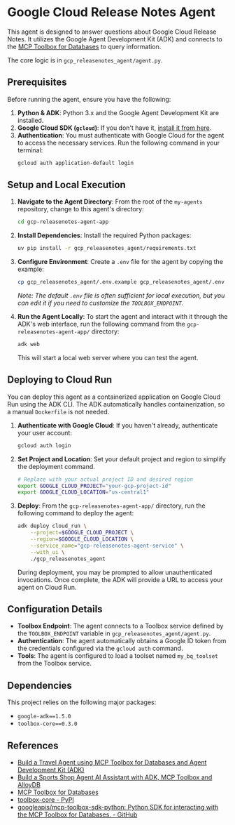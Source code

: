 # Google Cloud Release Notes Agent

This agent is designed to answer questions about Google Cloud Release Notes. It utilizes the Google Agent Development Kit (ADK) and connects to the [MCP Toolbox for Databases](https://googleapis.github.io/genai-toolbox/getting-started/) to query information.

The core logic is in `gcp_releasenotes_agent/agent.py`.

## Prerequisites

Before running the agent, ensure you have the following:

1.  **Python & ADK**: Python 3.x and the Google Agent Development Kit are installed.
2.  **Google Cloud SDK (`gcloud`)**: If you don't have it, [install it from here](https://cloud.google.com/sdk/docs/install).
3.  **Authentication**: You must authenticate with Google Cloud for the agent to access the necessary services. Run the following command in your terminal:
    ```bash
    gcloud auth application-default login
    ```

## Setup and Local Execution

1.  **Navigate to the Agent Directory**:
    From the root of the `my-agents` repository, change to this agent's directory:
    ```bash
    cd gcp-releasenotes-agent-app
    ```

2.  **Install Dependencies**:
    Install the required Python packages:
    ```bash
    uv pip install -r gcp_releasenotes_agent/requirements.txt
    ```

3.  **Configure Environment**:
    Create a `.env` file for the agent by copying the example:
    ```bash
    cp gcp_releasenotes_agent/.env.example gcp_releasenotes_agent/.env
    ```
    *Note: The default `.env` file is often sufficient for local execution, but you can edit it if you need to customize the `TOOLBOX_ENDPOINT`.*

4.  **Run the Agent Locally**:
    To start the agent and interact with it through the ADK's web interface, run the following command from the `gcp-releasenotes-agent-app/` directory:
    ```bash
    adk web
    ```
    This will start a local web server where you can test the agent.

## Deploying to Cloud Run

You can deploy this agent as a containerized application on Google Cloud Run using the ADK CLI. The ADK automatically handles containerization, so a manual `Dockerfile` is not needed.

1.  **Authenticate with Google Cloud**:
    If you haven't already, authenticate your user account:
    ```bash
    gcloud auth login
    ```

2.  **Set Project and Location**:
    Set your default project and region to simplify the deployment command.
    ```bash
    # Replace with your actual project ID and desired region
    export GOOGLE_CLOUD_PROJECT="your-gcp-project-id"
    export GOOGLE_CLOUD_LOCATION="us-central1"
    ```

3.  **Deploy**:
    From the `gcp-releasenotes-agent-app/` directory, run the following command to deploy the agent:
    ```bash
    adk deploy cloud_run \
        --project=$GOOGLE_CLOUD_PROJECT \
        --region=$GOOGLE_CLOUD_LOCATION \
        --service_name="gcp-releasenotes-agent-service" \
        --with_ui \
        ./gcp_releasenotes_agent
    ```
    During deployment, you may be prompted to allow unauthenticated invocations. Once complete, the ADK will provide a URL to access your agent on Cloud Run.

## Configuration Details

-   **Toolbox Endpoint**: The agent connects to a Toolbox service defined by the `TOOLBOX_ENDPOINT` variable in `gcp_releasenotes_agent/agent.py`.
-   **Authentication**: The agent automatically obtains a Google ID token from the credentials configured via the `gcloud auth` command.
-   **Tools**: The agent is configured to load a toolset named `my_bq_toolset` from the Toolbox service.

## Dependencies

This project relies on the following major packages:

-   `google-adk==1.5.0`
-   `toolbox-core==0.3.0`

## References

- [Build a Travel Agent using MCP Toolbox for Databases and Agent Development Kit (ADK)](https://codelabs.developers.google.com/travel-agent-mcp-toolbox-adk#0)
- [Build a Sports Shop Agent AI Assistant with ADK, MCP Toolbox and AlloyDB](https://codelabs.developers.google.com/codelabs/devsite/codelabs/sports-agent-adk-mcp-alloydb#0)
- [MCP Toolbox for Databases](https://googleapis.github.io/genai-toolbox/getting-started/)
- [toolbox-core - PyPI](https://pypi.org/project/toolbox-core/)
- [googleapis/mcp-toolbox-sdk-python: Python SDK for interacting with the MCP Toolbox for Databases. - GitHub](https://github.com/googleapis/mcp-toolbox-sdk-python)
